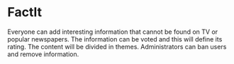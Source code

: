 FactIt
======

Everyone can add interesting information that cannot be found on TV or popular newspapers. The information can be voted and this will define its rating. The content will be divided in themes. Administrators can ban users and remove information.
